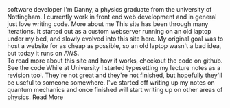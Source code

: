 <PageTitle fullPage>
        <Title>DANNY WRAY</Title>
        <SubTitle pl={1}>software developer</SubTitle>
</PageTitle>

<BasicLayout>
    <TitledSection title="Who am I?">
        <Description>
            I'm Danny, a physics graduate from the university of Nottingham. I currently work in front end web development and in general just love writing code.
        </Description>
        <LinkButton href="/about">More about me</LinkButton>
    </TitledSection>
    <TitledSection title="Building a Blog">
        <Description>
            This site has been through many iterations. It started out as a custom webserver running on an old laptop under my bed, and slowly evolved into this site here. My original goal was to host a website for as cheap as possible, so an old laptop wasn't a bad idea, but today it runs on AWS.
            <br/>
            To read more about this site and how it works, checkout the code on github.
        </Description>
        <LinkButton href={constants.Links.GithubSiteRepo}>See the code</LinkButton>
    </TitledSection>
    <TitledSection title="Physics Notes" mb={100}>
        <Description>
            While at University I started typesetting my lecture notes as a revision tool. They're not great and they're not finished, but hopefully they'll be useful to someone somewhere. I've started off writing up my notes on quantum mechanics and once finished will start writing up on other areas of physics.
        </Description>
        <LinkButton href="/physics">Read More</LinkButton>
    </TitledSection>
</BasicLayout>
